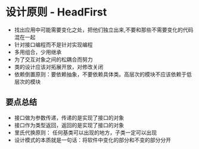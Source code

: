 
# 设计原则 - HeadFirst
- 找出应用中可能需要变化之处，把他们独立出来,不要和那些不需要变化的代码混在一起
- 针对接口编程而不是针对实现编程
- 多用组合，少用继承
- 为了交互对象之间的松耦合而努力
- 类的设计应该对拓展开放，对修改关闭
- 依赖倒置原则：要依赖抽象，不要依赖具体类。高层次的模块不应该依赖于低层次的模块


## 要点总结
- 接口做为参数传递，传递的是实现了接口的对象
- 接口作为类型返回，返回的是实现了接口的对象
- 里氏代换原则： 任何基类可以出现的地方，子类一定可以出现
- 设计模式的本质就是一句话：将软件中变化的部分和不变的部分分开